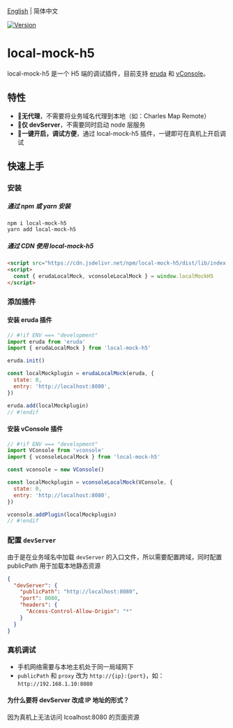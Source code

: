 [English](./README.md) | 简体中文

<a href="https://www.npmjs.com/package/local-mock-h5"><img src="https://img.shields.io/npm/v/local-mock-h5.svg?sanitize=true" alt="Version"></a>

# local-mock-h5

local-mock-h5 是一个 H5 端的调试插件，目前支持 [eruda](https://www.npmjs.com/package/eruda) 和 [vConsole](https://www.npmjs.com/package/vconsole)。

## 特性

- 🎉**无代理**，不需要将业务域名代理到本地（如：Charles Map Remote）
- 🚀**仅 devServer**，不需要同时启动 node 层服务
- 🌻**一键开启，调试方便**，通过 local-mock-h5 插件，一键即可在真机上开启调试

## 快速上手

### 安装

##### 通过 npm 或 yarn 安装

```shell
npm i local-mock-h5
yarn add local-mock-h5
```

##### 通过 CDN 使用 local-mock-h5

```html
<script src="https://cdn.jsdelivr.net/npm/local-mock-h5/dist/lib/index.js"></script>
<script>
  const { erudaLocalMock, vconsoleLocalMock } = window.localMockH5
</script>
```

### 添加插件

#### 安装 eruda 插件

```js
// #!if ENV === "development"
import eruda from 'eruda'
import { erudaLocalMock } from 'local-mock-h5'

eruda.init()

const localMockplugin = erudaLocalMock(eruda, {
  state: 0,
  entry: 'http://localhost:8080',
})

eruda.add(localMockplugin)
// #!endif
```

#### 安装 vConsole 插件

```js
// #!if ENV === "development"
import VConsole from 'vconsole'
import { vconsoleLocalMock } from 'local-mock-h5'

const vconsole = new VConsole()

const localMockplugin = vconsoleLocalMock(VConsole, {
  state: 0,
  entry: 'http://localhost:8080',
})

vconsole.addPlugin(localMockplugin)
// #!endif
```

### 配置 `devServer`

由于是在业务域名中加载 `devServer` 的入口文件，所以需要配置跨域，同时配置 publicPath 用于加载本地静态资源

```json
{
  "devServer": {
    "publicPath": "http://localhost:8080",
    "port": 8080,
    "headers": {
      "Access-Control-Allow-Origin": "*"
    }
  }
}
```

### 真机调试

- 手机网络需要与本地主机处于同一局域网下
- `publicPath` 和 `proxy` 改为 `http://{ip}:{port}`，如：`http://192.168.1.10:8080`

#### 为什么要将 devServer 改成 IP 地址的形式？

因为真机上无法访问 lcoalhost:8080 的页面资源
